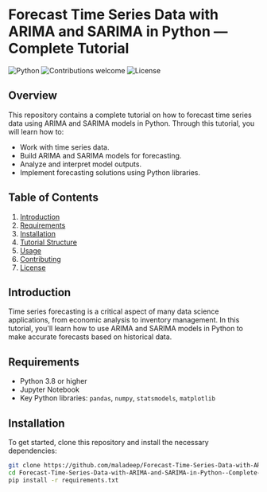 # Forecast Time Series Data with ARIMA and SARIMA in Python — Complete Tutorial

![Python](https://img.shields.io/badge/Python-3.8+-blue.svg)
![Contributions welcome](https://img.shields.io/badge/contributions-welcome-brightgreen.svg)
![License](https://img.shields.io/github/license/maladeep/Forecast-Time-Series-Data-with-ARIMA-and-SARIMA-in-Python--Complete-Tutorial)

## Overview

This repository contains a complete tutorial on how to forecast time series data using ARIMA and SARIMA models in Python. Through this tutorial, you will learn how to:

- Work with time series data.
- Build ARIMA and SARIMA models for forecasting.
- Analyze and interpret model outputs.
- Implement forecasting solutions using Python libraries.

## Table of Contents

1. [Introduction](#introduction)
2. [Requirements](#requirements)
3. [Installation](#installation)
4. [Tutorial Structure](#tutorial-structure)
5. [Usage](#usage)
6. [Contributing](#contributing)
7. [License](#license)

## Introduction

Time series forecasting is a critical aspect of many data science applications, from economic analysis to inventory management. In this tutorial, you'll learn how to use ARIMA and SARIMA models in Python to make accurate forecasts based on historical data.

## Requirements

- Python 3.8 or higher
- Jupyter Notebook
- Key Python libraries: `pandas`, `numpy`, `statsmodels`, `matplotlib`

## Installation

To get started, clone this repository and install the necessary dependencies:

```bash
git clone https://github.com/maladeep/Forecast-Time-Series-Data-with-ARIMA-and-SARIMA-in-Python--Complete-Tutorial.git
cd Forecast-Time-Series-Data-with-ARIMA-and-SARIMA-in-Python--Complete-Tutorial
pip install -r requirements.txt
